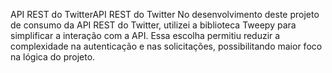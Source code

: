 
API REST do TwitterAPI REST do Twitter
No desenvolvimento deste projeto de consumo da API REST do Twitter, utilizei a biblioteca Tweepy para simplificar a interação com a API. Essa escolha permitiu reduzir a complexidade na autenticação e nas solicitações, possibilitando maior foco na lógica do projeto.
